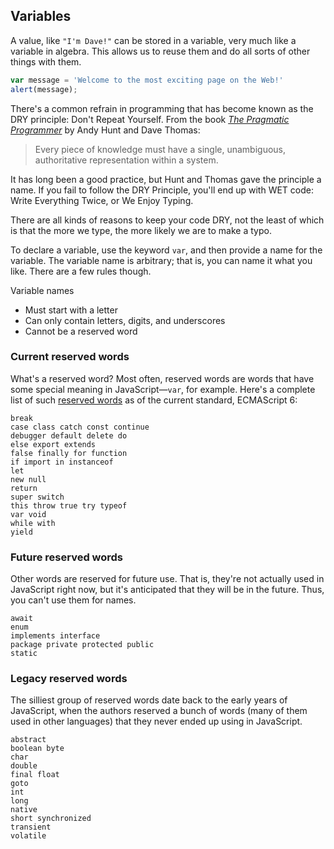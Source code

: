 ## Variables

A value, like `"I'm Dave!"` can be stored in a variable, very much like a variable in algebra. This allows us to reuse them and do all sorts of other things with them.

```js
var message = 'Welcome to the most exciting page on the Web!'
alert(message);
```

There's a common refrain in programming that has become known as the DRY principle: Don't Repeat Yourself. From the book [_The Pragmatic Programmer_](https://pragprog.com/the-pragmatic-programmer) by Andy Hunt and Dave Thomas:

> Every piece of knowledge must have a single, unambiguous, authoritative representation within a system.

It has long been a good practice, but Hunt and Thomas gave the principle a name. If you fail to follow the DRY Principle, you'll end up with WET code: Write Everything Twice, or We Enjoy Typing.

There are all kinds of reasons to keep your code DRY, not the least of which is that the more we type, the more likely we are to make a typo.

To declare a variable, use the keyword `var`, and then provide a name for the variable. The variable name is arbitrary; that is, you can name it what you like. There are a few rules though.

Variable names

* Must start with a letter
* Can only contain letters, digits, and underscores
* Cannot be a reserved word

### Current reserved words

What's a reserved word? Most often, reserved words are words that have some special meaning in JavaScript—`var`, for example. Here's a complete list of such [reserved words](https://developer.mozilla.org/en-US/docs/Web/JavaScript/Reference/Lexical_grammar) as of the current standard, ECMAScript 6:

```
break
case class catch const continue
debugger default delete do
else export extends
false finally for function
if import in instanceof
let
new null
return
super switch
this throw true try typeof
var void
while with
yield
```

### Future reserved words

Other words are reserved for future use. That is, they're not actually used in JavaScript right now, but it's anticipated that they will be in the future. Thus, you can't use them for names.

```
await
enum
implements interface
package private protected public
static
```

### Legacy reserved words

The silliest group of reserved words date back to the early years of JavaScript, when the authors reserved a bunch of words (many of them used in other languages) that they never ended up using in JavaScript.

```
abstract
boolean byte
char
double
final float
goto
int
long
native
short synchronized
transient
volatile
```
